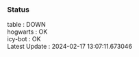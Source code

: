 ### Status


table : DOWN  
hogwarts : OK  
icy-bot : OK  
Latest Update : 2024-02-17 13:07:11.673046

